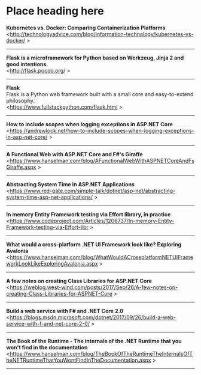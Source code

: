 # Place heading here
__Kubernetes vs. Docker: Comparing Containerization Platforms__  
<<http://technologyadvice.com/blog/information-technology/kubernetes-vs-docker/> >  
***
__Flask is a microframework for Python based on Werkzeug, Jinja 2 and good intentions.__  
<<http://flask.pocoo.org/> >  
***
__Flask__  
Flask is a Python web framework built with a small core and easy-to-extend philosophy.  
<<https://www.fullstackpython.com/flask.html> >  
***
__How to include scopes when logging exceptions in ASP.NET Core__  
<<https://andrewlock.net/how-to-include-scopes-when-logging-exceptions-in-asp-net-core/> >  
***
__A Functional Web with ASP.NET Core and F#'s Giraffe__  
<<https://www.hanselman.com/blog/AFunctionalWebWithASPNETCoreAndFsGiraffe.aspx> >  
***
__Abstracting System Time in ASP.NET Applications__  
<<https://www.red-gate.com/simple-talk/dotnet/asp-net/abstracting-system-time-asp-net-applications/> >  
***
__In memory Entity Framework testing via Effort library, in practice__  
<<https://www.codeproject.com/Articles/1206737/In-memory-Entity-Framework-testing-via-Effort-libr> >  
***
__What would a cross-platform .NET UI Framework look like? Exploring Avalonia__  
<<https://www.hanselman.com/blog/WhatWouldACrossplatformNETUIFrameworkLookLikeExploringAvalonia.aspx> >  
***
__A few notes on creating Class Libraries for ASP.NET Core__  
<<https://weblog.west-wind.com/posts/2017/Sep/26/A-few-notes-on-creating-Class-Libraries-for-ASPNET-Core> >  
***
__Build a web service with F# and .NET Core 2.0__  
<<https://blogs.msdn.microsoft.com/dotnet/2017/09/26/build-a-web-service-with-f-and-net-core-2-0/> >  
***
__The Book of the Runtime - The internals of the .NET Runtime that you won't find in the documentation__  
<<https://www.hanselman.com/blog/TheBookOfTheRuntimeTheInternalsOfTheNETRuntimeThatYouWontFindInTheDocumentation.aspx> >  
***
